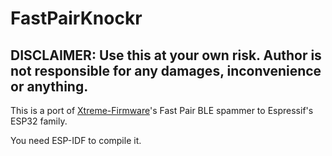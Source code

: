 # FastPairKnockr

## DISCLAIMER: Use this at your own risk. Author is not responsible for any damages, inconvenience or anything.

This is a port of [Xtreme-Firmware](https://github.com/Flipper-XFW/Xtreme-Firmware)'s Fast Pair BLE spammer to Espressif's ESP32 family.

You need ESP-IDF to compile it.

